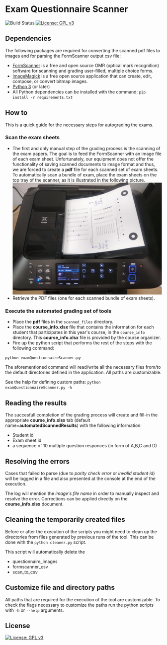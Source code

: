 # Exam Questionnaire Scanner
![Build Status](https://travis-ci.org/AntonisGkortzis/ExamQuestionnaireScanner.svg?branch=master)
[![License: GPL v3](https://img.shields.io/badge/License-GPL%20v3-blue.svg)](https://www.gnu.org/licenses/gpl-3.0)

## Dependencies
The following packages are required for converting the scanned pdf files to images and for parsing the FormScanner output csv file: 
- [FormScanner](http://www.formscanner.org/) is a free and open source OMR (optical mark recognition) software for scanning and grading user-filled, multiple choice forms.
- [ImageMagick](https://www.imagemagick.org/script/index.php) is a free open source application that can create, edit, compose, or convert bitmap images.
- [Python 3](https://www.python.org/) (or later)
- All Python dependencies can be installed with the command: ```pip install -r requirements.txt```

## How to
This is a quick guide for the necessary steps for autograding the exams. 
### Scan the exam sheets
- The first and only manual step of the grading process is the scanning of the exam papers. The goal is to feed the FormScanner with an image file of each exam sheet. 
Unfortunately, our equipment does not offer the functionality of saving scanned documents to image format and thus, we are forced to create a **pdf** file for each scanned set of exam sheets. 
To automatically scan a bundle of exam, place the exam sheets on the top tray of the scanner, as it is illustrated in the following picture. 
![Scanning_setup](media/scanning_setup.jpg)
- Retrieve the PDF files (one for each scanned bundle of exam sheets).

### Execute the automated grading set of tools
- Place the **pdf** files in the ```scanned_files``` directory.
- Place the **course_info.xlsx** file that contains the information for each student that participates in this year's course, in the ```course_info``` directory. This **course_info.xlsx** file is provided by the course organizer. 
- Fire up the python script that performs the rest of the steps with the following command:
```
python examQuestionnaireScanner.py
``` 
The aforementioned command will read/write all the necessary files from/to the default directories defined in the application. All paths are customizable. 

See the help for defining custom paths: ```python examQuestionnaireScanner.py -h```

## Reading the results
The succesfull completion of the grading process will create and fill-in the appropriate **course_info.xlsx** tab (default name=**automatedScannedResults**) with the following information:
- Student id
- Exam sheet id
- a sequence of 10 multiple question responces (in form of A,B,C and D)

## Resolving the errors
Cases that failed to parse (due to *parity check error* or *invalid student id*) will be logged in a file and also presented at the console at the end of the execution. 

The log will mention the *image's file name* in order to manually inspect and resolve the error. Corrections can be applied directly on the **course_info.xlsx** document.  

## Cleaning the temporarily created files
Before or after the execution of the scripts you might need to clean up the directories from files generated by previous runs of the tool. This can be done with the ```python cleaner.py``` script. 

This script will automatically delete the 
- questionnaire_images
- formscanner_csv
- scan_to_csv

## Customize file and directory paths
All paths that are required for the execution of the tool are customizable. To check the flags necessary to customize the paths run the python scripts with ```-h``` or ```--help``` arguments.

## License
[![License: GPL v3](https://img.shields.io/badge/License-GPL%20v3-blue.svg)](https://www.gnu.org/licenses/gpl-3.0)
